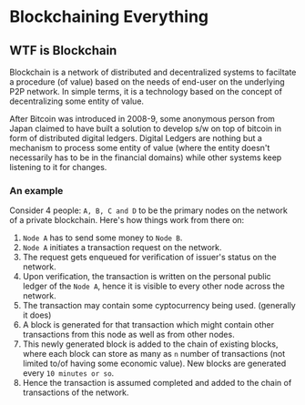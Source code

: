 # Blockchaining Everything

## WTF is Blockchain

Blockchain is a network of distributed and decentralized systems to faciltate a procedure (of value) based on the needs of end-user on the underlying P2P network. In simple terms, it is a technology based on the concept of decentralizing some entity of value.

After Bitcoin was introduced in 2008-9, some anonymous person from Japan claimed to have built a solution to develop s/w on top of bitcoin in form of distributed digital ledgers. Digital Ledgers are nothing but a mechanism to process some entity of value (where the entity doesn't necessarily has to be in the financial domains) while other systems keep listening to it for changes.

### An example

Consider 4 people: `A, B, C and D` to be the primary nodes on the network of a private blockchain. Here's how things work from there on:

1. `Node A` has to send some money to `Node B`.
2. `Node A` initiates a transaction request on the network.
3. The request gets enqueued for verification of issuer's status on the network.
4. Upon verification, the transaction is written on the personal public ledger of the `Node A`, hence it is visible to every other node across the network.
5. The transaction may contain some cyptocurrency being used. (generally it does)
6. A block is generated for that transaction which might contain other transactions from this node as well as from other nodes.
7. This newly generated block is added to the chain of existing blocks, where each block can store as many as `n` number of transactions (not limited to/of having some economic value). New blocks are generated every `10 minutes or so`.
8. Hence the transaction is assumed completed and added to the chain of transactions of the network.